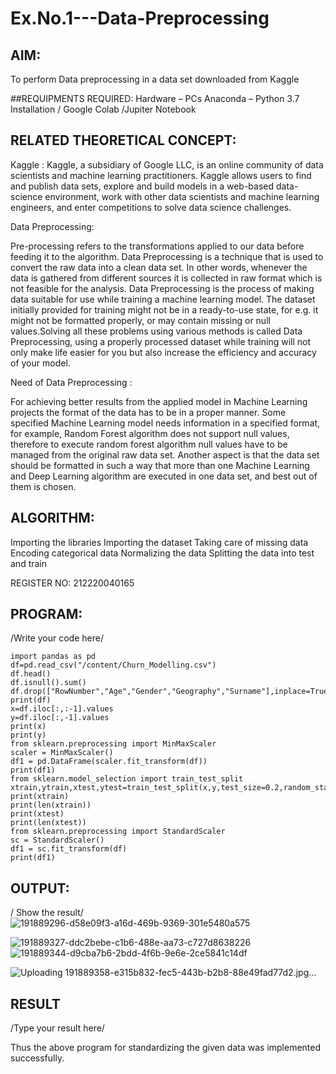 # Ex.No.1---Data-Preprocessing
## AIM:

To perform Data preprocessing in a data set downloaded from Kaggle

##REQUIPMENTS REQUIRED:
Hardware – PCs
Anaconda – Python 3.7 Installation / Google Colab /Jupiter Notebook

## RELATED THEORETICAL CONCEPT:

Kaggle :
Kaggle, a subsidiary of Google LLC, is an online community of data scientists and machine learning practitioners. Kaggle allows users to find and publish data sets, explore and build models in a web-based data-science environment, work with other data scientists and machine learning engineers, and enter competitions to solve data science challenges.

Data Preprocessing:

Pre-processing refers to the transformations applied to our data before feeding it to the algorithm. Data Preprocessing is a technique that is used to convert the raw data into a clean data set. In other words, whenever the data is gathered from different sources it is collected in raw format which is not feasible for the analysis.
Data Preprocessing is the process of making data suitable for use while training a machine learning model. The dataset initially provided for training might not be in a ready-to-use state, for e.g. it might not be formatted properly, or may contain missing or null values.Solving all these problems using various methods is called Data Preprocessing, using a properly processed dataset while training will not only make life easier for you but also increase the efficiency and accuracy of your model.

Need of Data Preprocessing :

For achieving better results from the applied model in Machine Learning projects the format of the data has to be in a proper manner. Some specified Machine Learning model needs information in a specified format, for example, Random Forest algorithm does not support null values, therefore to execute random forest algorithm null values have to be managed from the original raw data set.
Another aspect is that the data set should be formatted in such a way that more than one Machine Learning and Deep Learning algorithm are executed in one data set, and best out of them is chosen.


## ALGORITHM:
Importing the libraries
Importing the dataset
Taking care of missing data
Encoding categorical data
Normalizing the data
Splitting the data into test and train


REGISTER NO: 212220040165 
## PROGRAM:
/Write your code here/

```
import pandas as pd
df=pd.read_csv("/content/Churn_Modelling.csv")
df.head()
df.isnull().sum()
df.drop(["RowNumber","Age","Gender","Geography","Surname"],inplace=True,axis=1)
print(df)
x=df.iloc[:,:-1].values
y=df.iloc[:,-1].values
print(x)
print(y)
from sklearn.preprocessing import MinMaxScaler
scaler = MinMaxScaler()
df1 = pd.DataFrame(scaler.fit_transform(df))
print(df1)
from sklearn.model_selection import train_test_split
xtrain,ytrain,xtest,ytest=train_test_split(x,y,test_size=0.2,random_state=2)
print(xtrain)
print(len(xtrain))
print(xtest)
print(len(xtest))
from sklearn.preprocessing import StandardScaler
sc = StandardScaler()
df1 = sc.fit_transform(df)
print(df1)

```
## OUTPUT:
/ Show the result/
![191889296-d58e09f3-a16d-469b-9369-301e5480a575](https://user-images.githubusercontent.com/63903041/227828738-8a74dd7c-4dc8-4a28-b39c-535389e39a2c.jpg)

![191889327-ddc2bebe-c1b6-488e-aa73-c727d8638226](https://user-images.githubusercontent.com/63903041/227828756-42e272d8-d47c-4f1d-b23c-bc718d01a0c8.jpg)
![191889344-d9cba7b6-2bdd-4f6b-9e6e-2ce5841c14df](https://user-images.githubusercontent.com/63903041/227828776-48e03570-55ac-4fa7-8ce4-d38cbd712416.jpg)

![Uploading 191889358-e315b832-fec5-443b-b2b8-88e49fad77d2.jpg…]()

## RESULT
/Type your result here/


Thus the above program for standardizing the given data was implemented successfully.


